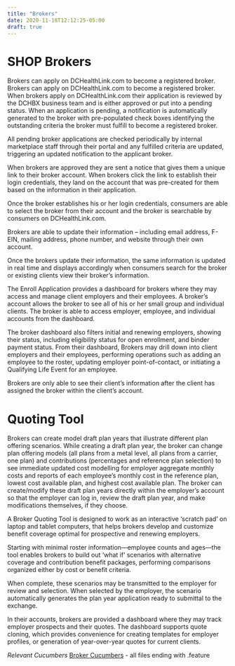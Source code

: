 ```yaml
---
title: "Brokers"
date: 2020-11-18T12:12:25-05:00
draft: true
---
```




# SHOP Brokers
Brokers can apply on DCHealthLink.com to become a registered broker. Brokers can apply on DCHealthLink.com to become a registered broker. When brokers apply on DCHealthLink.com their application is reviewed by the DCHBX business team and is either approved or put into a pending status. When an application is pending, a notification is automatically generated to the broker with pre-populated check boxes identifying the outstanding criteria the broker must fulfill to become a registered broker.

All pending broker applications are checked periodically by internal marketplace staff through their portal and any fulfilled criteria are updated, triggering an updated notification to the applicant broker.

When brokers are approved they are sent a notice that gives them a unique link to their broker account. When brokers click the link to establish their login credentials, they land on the account that was pre-created for them based on the information in their application.

Once the broker establishes his or her login credentials, consumers are able to select the broker from their account and the broker is searchable by consumers on DCHealthLink.com.

Brokers are able to update their information – including email address, F-EIN, mailing address, phone number, and website through their own account.

Once the brokers update their information, the same information is updated in real time and displays accordingly when consumers search for the broker or existing clients view their broker’s information.

The Enroll Application provides a dashboard for brokers where they may access and manage client employers and their employees. A broker’s account allows the broker to see all of his or her small group and individual clients. The broker is able to access employer, employee, and individual accounts from the dashboard.

The broker dashboard also filters initial and renewing employers, showing their status, including eligibility status for open enrollment, and binder payment status. From their dashboard, Brokers may drill down into client employers and their employees, performing operations such as adding an employee to the roster, updating employer point-of-contact, or initiating a Qualifying Life Event for an employee.

Brokers are only able to see their client’s information after the client has assigned the broker within the client’s account.

# Quoting Tool

Brokers can create model draft plan years that illustrate different plan offering scenarios. While creating a draft plan year, the broker can change plan offering models (all plans from a metal level, all plans from a carrier, one plan) and contributions (percentages and reference plan selection) to see immediate updated cost modelling for employer aggregate monthly costs and reports of each employee’s monthly cost in the reference plan, lowest cost available plan, and highest cost available plan. The broker can create/modify these draft plan years directly within the employer’s account so that the employer can log in, review the draft plan year, and make modifications themselves, if they choose.

A Broker Quoting Tool is designed to work as an interactive ‘scratch pad’ on laptop and tablet computers, that helps brokers develop and customize benefit coverage optimal for prospective and renewing employers.

Starting with minimal roster information—employee counts and ages—the tool enables brokers to build out ‘what if’ scenarios with alternative coverage and contribution benefit packages, performing comparisons organized either by cost or benefit criteria.

When complete, these scenarios may be transmitted to the employer for review and selection. When selected by the employer, the scenario automatically generates the plan year application ready to submittal to the exchange.

In their accounts, brokers are provided a dashboard where they may track employer prospects and their quotes. The dashboard supports quote cloning, which provides convenience for creating templates for employer profiles, or generation of year-over-year quotes for current clients.


*Relevant Cucumbers*
[Broker Cucumbers](https://github.com/dchbx/enroll/tree/master/features/brokers) - all files ending with .feature